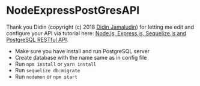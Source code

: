 # NodeExpressPostGresAPI

Thank you Didin (copyright (c) 2018 [Didin Jamaludin](https://github.com/didinj)) for letting me edit and configure your API via tutorial here: [Node.js, Express.js, Sequelize.js and PostgreSQL RESTful API](https://www.djamware.com/post/5b56a6cc80aca707dd4f65a9/nodejs-expressjs-sequelizejs-and-postgresql-restful-api).

* Make sure you have install and run PostgreSQL server
* Create database with the name same as in config file
* Run `npm install` or `yarn install`
* Run `sequelize db:migrate`
* Run `nodemon` or `npm start`

